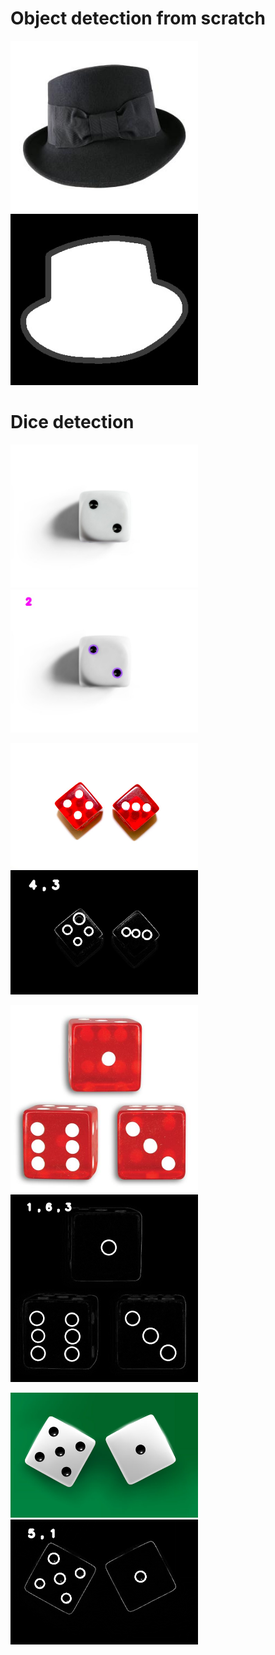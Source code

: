 # Object detection from scratch

<p float='left'>
  <img src='https://github.com/Parisa-Bagherzadeh/Image_processing/blob/main/Assignment27/result/hat.jpg' width='300'>
  <img src='https://github.com/Parisa-Bagherzadeh/Image_processing/blob/main/Assignment27/result/hat_detected.jpg' width='300'>
</p>  


# Dice detection

<p float='left'>
  <img src='https://github.com/Parisa-Bagherzadeh/Image_processing/blob/main/Assignment27/result/0.jpg' width='300'>
  <img src='https://github.com/Parisa-Bagherzadeh/Image_processing/blob/main/Assignment27/result/img0.jpg' width='300'>
</p>  

<p float='left'>
   <img src='https://github.com/Parisa-Bagherzadeh/Image_processing/blob/main/Assignment27/result/1.jpg' width='300'>
   <img src='https://github.com/Parisa-Bagherzadeh/Image_processing/blob/main/Assignment27/result/img1.jpg' width='300'>
</p>

<p float='left'>
   <img src='https://github.com/Parisa-Bagherzadeh/Image_processing/blob/main/Assignment27/result/2.jpg' width='300'>
   <img src='https://github.com/Parisa-Bagherzadeh/Image_processing/blob/main/Assignment27/result/img2.jpg' width='300'>
</p>

<p float='left'>
   <img src='https://github.com/Parisa-Bagherzadeh/Image_processing/blob/main/Assignment27/result/3.jpg' width='300'>
   <img src='https://github.com/Parisa-Bagherzadeh/Image_processing/blob/main/Assignment27/result/img3.jpg' width='300'>
</p>


